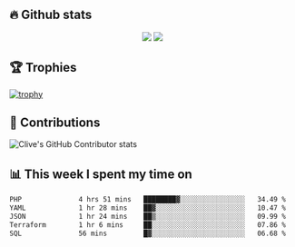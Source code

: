 ## &#128293; Github stats

<!-- GitHub Readme Streak Stats - https://github.com/DenverCoder1/github-readme-streak-stats -->
<p align="center">

<picture>
  <source 
    srcset="https://github-readme-stats.vercel.app/api?username=clivewalkden&count_private=true&show_icons=true&theme=darcula"
    media="(prefers-color-scheme: dark)"
  />
  <source
    srcset="https://github-readme-stats.vercel.app/api?username=clivewalkden&count_private=true&show_icons=true&theme=calm"
    media="(prefers-color-scheme: light), (prefers-color-scheme: no-preference)"
  />
  <img src="https://github-readme-stats.vercel.app/api?username=clivewalkden&count_private=true&show_icons=true&theme=darcula" />
</picture>

<a href="https://git.io/streak-stats" target="_blank">
  <img src="http://github-readme-streak-stats.herokuapp.com?user=clivewalkden&theme=darcula&date_format=j%20M%5B%20Y%5D" />
</a>

</p>

## &#127942; Trophies
[![trophy](https://github-profile-trophy.vercel.app/?username=clivewalkden&theme=onedark)](https://github.com/clivewalkden/github-profile-trophy)

## &#129309; Contributions
![Clive's GitHub Contributor stats](https://github-contributor-stats.vercel.app/api?username=clivewalkden)

## &#128202; This week I spent my time on
<!--START_SECTION:waka-->

```txt
PHP              4 hrs 51 mins   ████████▓░░░░░░░░░░░░░░░░   34.49 %
YAML             1 hr 28 mins    ██▓░░░░░░░░░░░░░░░░░░░░░░   10.47 %
JSON             1 hr 24 mins    ██▒░░░░░░░░░░░░░░░░░░░░░░   09.99 %
Terraform        1 hr 6 mins     ██░░░░░░░░░░░░░░░░░░░░░░░   07.86 %
SQL              56 mins         █▓░░░░░░░░░░░░░░░░░░░░░░░   06.68 %
```

<!--END_SECTION:waka-->
